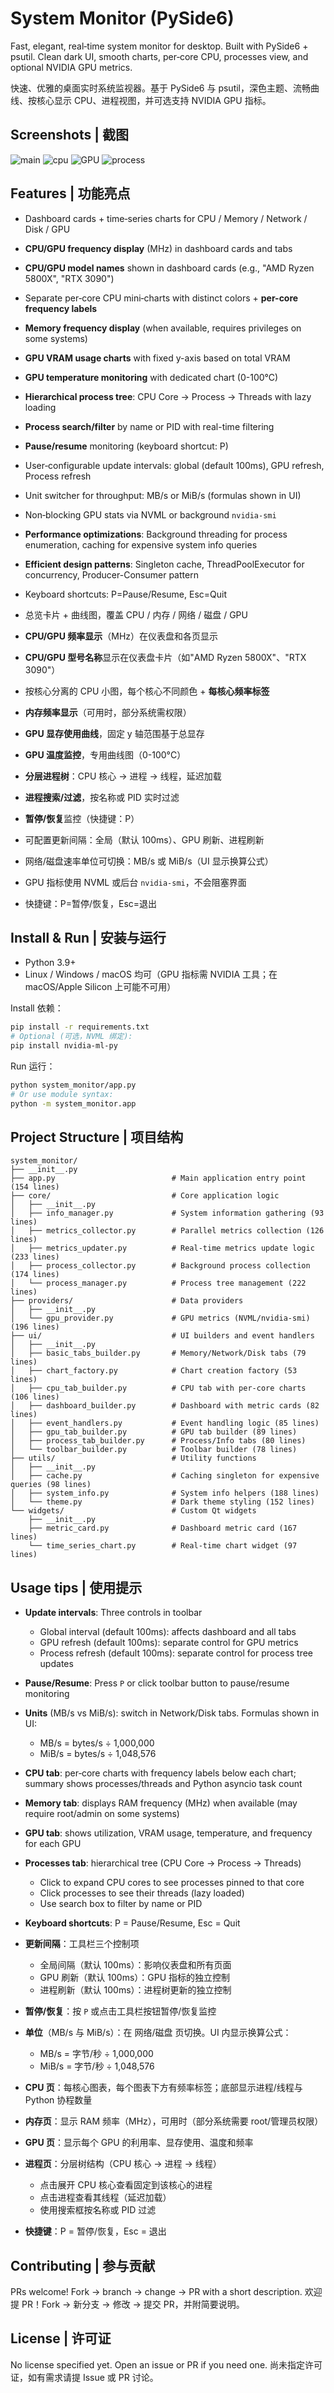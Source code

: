 # System Monitor (PySide6)

Fast, elegant, real‑time system monitor for desktop. Built with PySide6 + psutil. Clean dark UI, smooth charts, per‑core CPU, processes view, and optional NVIDIA GPU metrics.

快速、优雅的桌面实时系统监视器。基于 PySide6 与 psutil，深色主题、流畅曲线、按核心显示 CPU、进程视图，并可选支持 NVIDIA GPU 指标。


## Screenshots | 截图

![main](screenshots/main.png)
![cpu](screenshots/cpu.png)
![GPU](screenshots/gpu.png)
![process](screenshots/process.png)


## Features | 功能亮点

- Dashboard cards + time‑series charts for CPU / Memory / Network / Disk / GPU
- **CPU/GPU frequency display** (MHz) in dashboard cards and tabs
- **CPU/GPU model names** shown in dashboard cards (e.g., "AMD Ryzen 5800X", "RTX 3090")
- Separate per‑core CPU mini‑charts with distinct colors + **per-core frequency labels**
- **Memory frequency display** (when available, requires privileges on some systems)
- **GPU VRAM usage charts** with fixed y-axis based on total VRAM
- **GPU temperature monitoring** with dedicated chart (0-100°C)
- **Hierarchical process tree**: CPU Core → Process → Threads with lazy loading
- **Process search/filter** by name or PID with real-time filtering
- **Pause/resume** monitoring (keyboard shortcut: P)
- User‑configurable update intervals: global (default 100ms), GPU refresh, Process refresh
- Unit switcher for throughput: MB/s or MiB/s (formulas shown in UI)
- Non‑blocking GPU stats via NVML or background `nvidia-smi`
- **Performance optimizations**: Background threading for process enumeration, caching for expensive system info queries
- **Efficient design patterns**: Singleton cache, ThreadPoolExecutor for concurrency, Producer-Consumer pattern
- Keyboard shortcuts: P=Pause/Resume, Esc=Quit

- 总览卡片 + 曲线图，覆盖 CPU / 内存 / 网络 / 磁盘 / GPU
- **CPU/GPU 频率显示**（MHz）在仪表盘和各页显示
- **CPU/GPU 型号名称**显示在仪表盘卡片（如"AMD Ryzen 5800X"、"RTX 3090"）
- 按核心分离的 CPU 小图，每个核心不同颜色 + **每核心频率标签**
- **内存频率显示**（可用时，部分系统需权限）
- **GPU 显存使用曲线**，固定 y 轴范围基于总显存
- **GPU 温度监控**，专用曲线图（0-100°C）
- **分层进程树**：CPU 核心 → 进程 → 线程，延迟加载
- **进程搜索/过滤**，按名称或 PID 实时过滤
- **暂停/恢复**监控（快捷键：P）
- 可配置更新间隔：全局（默认 100ms）、GPU 刷新、进程刷新
- 网络/磁盘速率单位可切换：MB/s 或 MiB/s（UI 显示换算公式）
- GPU 指标使用 NVML 或后台 `nvidia-smi`，不会阻塞界面
- 快捷键：P=暂停/恢复，Esc=退出


## Install & Run | 安装与运行

- Python 3.9+
- Linux / Windows / macOS 均可（GPU 指标需 NVIDIA 工具；在 macOS/Apple Silicon 上可能不可用）

Install 依赖：

```bash
pip install -r requirements.txt
# Optional (可选，NVML 绑定):
pip install nvidia-ml-py
```

Run 运行：

```bash
python system_monitor/app.py
# Or use module syntax:
python -m system_monitor.app
```


## Project Structure | 项目结构

```
system_monitor/
├── __init__.py
├── app.py                          # Main application entry point (154 lines)
├── core/                           # Core application logic
│   ├── __init__.py
│   ├── info_manager.py             # System information gathering (93 lines)
│   ├── metrics_collector.py        # Parallel metrics collection (126 lines)
│   ├── metrics_updater.py          # Real-time metrics update logic (233 lines)
│   ├── process_collector.py        # Background process collection (174 lines)
│   └── process_manager.py          # Process tree management (222 lines)
├── providers/                      # Data providers
│   ├── __init__.py
│   └── gpu_provider.py             # GPU metrics (NVML/nvidia-smi) (196 lines)
├── ui/                             # UI builders and event handlers
│   ├── __init__.py
│   ├── basic_tabs_builder.py       # Memory/Network/Disk tabs (79 lines)
│   ├── chart_factory.py            # Chart creation factory (53 lines)
│   ├── cpu_tab_builder.py          # CPU tab with per-core charts (106 lines)
│   ├── dashboard_builder.py        # Dashboard with metric cards (82 lines)
│   ├── event_handlers.py           # Event handling logic (85 lines)
│   ├── gpu_tab_builder.py          # GPU tab builder (89 lines)
│   ├── process_tab_builder.py      # Process/Info tabs (80 lines)
│   └── toolbar_builder.py          # Toolbar builder (78 lines)
├── utils/                          # Utility functions
│   ├── __init__.py
│   ├── cache.py                    # Caching singleton for expensive queries (98 lines)
│   ├── system_info.py              # System info helpers (188 lines)
│   └── theme.py                    # Dark theme styling (152 lines)
└── widgets/                        # Custom Qt widgets
    ├── __init__.py
    ├── metric_card.py              # Dashboard metric card (167 lines)
    └── time_series_chart.py        # Real-time chart widget (97 lines)
```

## Usage tips | 使用提示

- **Update intervals**: Three controls in toolbar
  - Global interval (default 100ms): affects dashboard and all tabs
  - GPU refresh (default 100ms): separate control for GPU metrics
  - Process refresh (default 100ms): separate control for process tree updates
- **Pause/Resume**: Press `P` or click toolbar button to pause/resume monitoring
- **Units** (MB/s vs MiB/s): switch in Network/Disk tabs. Formulas shown in UI:
  - MB/s = bytes/s ÷ 1,000,000
  - MiB/s = bytes/s ÷ 1,048,576
- **CPU tab**: per‑core charts with frequency labels below each chart; summary shows processes/threads and Python asyncio task count
- **Memory tab**: displays RAM frequency (MHz) when available (may require root/admin on some systems)
- **GPU tab**: shows utilization, VRAM usage, temperature, and frequency for each GPU
- **Processes tab**: hierarchical tree (CPU Core → Process → Threads)
  - Click to expand CPU cores to see processes pinned to that core
  - Click processes to see their threads (lazy loaded)
  - Use search box to filter by name or PID
- **Keyboard shortcuts**: P = Pause/Resume, Esc = Quit

- **更新间隔**：工具栏三个控制项
  - 全局间隔（默认 100ms）：影响仪表盘和所有页面
  - GPU 刷新（默认 100ms）：GPU 指标的独立控制
  - 进程刷新（默认 100ms）：进程树更新的独立控制
- **暂停/恢复**：按 `P` 或点击工具栏按钮暂停/恢复监控
- **单位**（MB/s 与 MiB/s）：在 网络/磁盘 页切换。UI 内显示换算公式：
  - MB/s = 字节/秒 ÷ 1,000,000
  - MiB/s = 字节/秒 ÷ 1,048,576
- **CPU 页**：每核心图表，每个图表下方有频率标签；底部显示进程/线程与 Python 协程数量
- **内存页**：显示 RAM 频率（MHz），可用时（部分系统需要 root/管理员权限）
- **GPU 页**：显示每个 GPU 的利用率、显存使用、温度和频率
- **进程页**：分层树结构（CPU 核心 → 进程 → 线程）
  - 点击展开 CPU 核心查看固定到该核心的进程
  - 点击进程查看其线程（延迟加载）
  - 使用搜索框按名称或 PID 过滤
- **快捷键**：P = 暂停/恢复，Esc = 退出


## Contributing | 参与贡献

PRs welcome! Fork → branch → change → PR with a short description.
欢迎提 PR！Fork → 新分支 → 修改 → 提交 PR，并附简要说明。


## License | 许可证

No license specified yet. Open an issue or PR if you need one.
尚未指定许可证，如有需求请提 Issue 或 PR 讨论。
